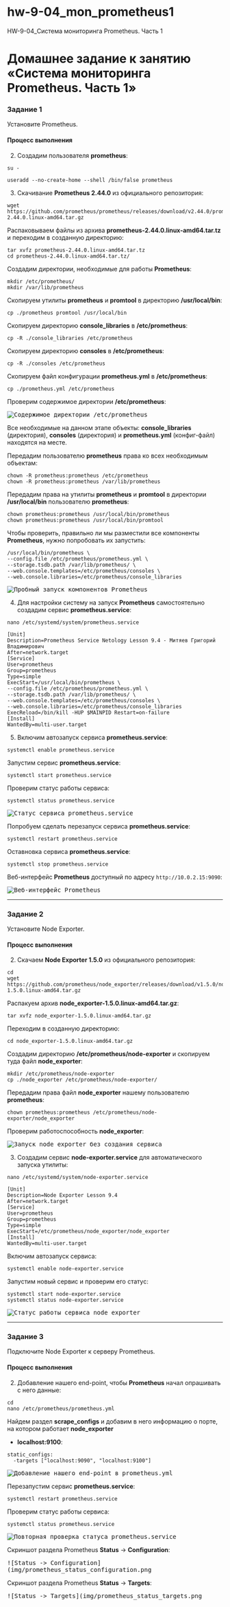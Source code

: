 # hw-9-04_mon_prometheus1
HW-9-04_Система мониторинга Prometheus. Часть 1

# Домашнее задание к занятию «Система мониторинга Prometheus. Часть 1»

### Задание 1

Установите Prometheus.

#### Процесс выполнения

2. Создадим пользователя **prometheus**:
```
su -
```
```
useradd --no-create-home --shell /bin/false prometheus
```
3. Скачивание **Prometheus 2.44.0** из официального репозитория: 
```
wget https://github.com/prometheus/prometheus/releases/download/v2.44.0/prometheus-2.44.0.linux-amd64.tar.gz
```
Распаковываем файлы из архива **prometheus-2.44.0.linux-amd64.tar.tz** и переходим в созданную директорию:
```
tar xvfz prometheus-2.44.0.linux-amd64.tar.tz
cd prometheus-2.44.0.linux-amd64.tar.tz/
```
Создадим директории, необходимые для работы **Prometheus**:
```
mkdir /etc/prometheus/
mkdir /var/lib/prometheus
```
Скопируем утилиты **prometheus** и **promtool** в директорию **/usr/local/bin**:
```
cp ./prometheus promtool /usr/local/bin
```
Скопируем директорию **console_libraries** в **/etc/prometheus**:
```
cp -R ./console_libraries /etc/prometheus
```
Скопируем директорию **consoles** в **/etc/prometheus**:
```
cp -R ./consoles /etc/prometheus
```
Скопируем файл конфигурации **prometheus.yml** в **/etc/prometheus**:
```
cp ./prometheus.yml /etc/prometheus
```
Проверим содержимое директории **/etc/prometheus**:

<kbd>![Содержимое директории /etc/prometheus](img/etc_prometheus_contents.png)</kbd>

Все необходимые на данном этапе объекты: **console_libraries** (директория), **consoles** (директория)
и **prometheus.yml** (конфиг-файл) находятся на месте.

Передадим пользователю **prometheus** права ко всех необходимым объектам:
```
chown -R prometheus:prometheus /etc/prometheus 
chown -R prometheus:prometheus /var/lib/prometheus
```
Передадим права на утилиты **prometheus** и **promtool** в директории **/usr/local/bin** пользователю
**prometheus**:
```
chown prometheus:prometheus /usr/local/bin/prometheus
chown prometheus:prometheus /usr/local/bin/promtool
```
Чтобы проверить, правильно ли мы разместили все компоненты **Prometheus**, нужно попробовать их запустить:
```
/usr/local/bin/prometheus \
--config.file /etc/prometheus/prometheus.yml \
--storage.tsdb.path /var/lib/prometheus/ \
--web.console.templates=/etc/prometheus/consoles \
--web.console.libraries=/etc/prometheus/console_libraries
```
<kbd>![Пробный запуск компонентов Prometheus](img/prometheus_initial_start.png)</kbd>

4. Для настройки систему на запуск **Prometheus** самостоятельно создадим сервис **prometheus.service**:

```
nano /etc/systemd/system/prometheus.service
```
```
[Unit]
Description=Prometheus Service Netology Lesson 9.4 - Митяев Григорий Владимирович
After=network.target
[Service]
User=prometheus
Group=prometheus
Type=simple
ExecStart=/usr/local/bin/prometheus \
--config.file /etc/prometheus/prometheus.yml \
--storage.tsdb.path /var/lib/prometheus/ \
--web.console.templates=/etc/prometheus/consoles \
--web.console.libraries=/etc/prometheus/console_libraries
ExecReload=/bin/kill -HUP $MAINPID Restart=on-failure
[Install]
WantedBy=multi-user.target
```
5. Включим автозапуск сервиса **prometheus.service**:
```
systemctl enable prometheus.service
```
Запустим сервис **prometheus.service**:
```
systemctl start prometheus.service
```
Проверим статус работы сервиса:
```
systemctl status prometheus.service
```
<kbd>![Статус сервиса prometheus.service](img/prometheus_service_status.png)</kbd>

Попробуем сделать перезапуск сервиса **prometheus.service**:
```
systemctl restart prometheus.service
```
Оставновка сервиса **prometheus.service**:
```
systemctl stop prometheus.service
```
Веб-интерфейс **Prometheus** доступный по адресу `http://10.0.2.15:9090`:

<kbd>![Веб-интерфейс Prometheus](img/prometheus_web_interface.png)</kbd>

---

### Задание 2

Установите Node Exporter.

#### Процесс выполнения

2. Скачаем **Node Exporter 1.5.0** из официального репозитория:

```
cd
wget https://github.com/prometheus/node_exporter/releases/download/v1.5.0/node_exporter-1.5.0.linux-amd64.tar.gz
```
Распакуем архив **node_exporter-1.5.0.linux-amd64.tar.gz**:
```
tar xvfz node_exporter-1.5.0.linux-amd64.tar.gz
```
Переходим в созданную директорию:
```
cd node_exporter-1.5.0.linux-amd64.tar.gz
```
Создадим директорию **/etc/prometheus/node-exporter** и скопируем туда файл **node_exporter**:
```
mkdir /etc/prometheus/node-exporter
cp ./node_exporter /etc/prometheus/node-exporter/
```
Передадим права файл **node_exporter** нашему пользователю **prometheus**:
```
chown prometheus:prometheus /etc/prometheus/node-exporter/node_exporter
```
Проверим работоспособность **node_exporter**:

<kbd>![Запуск node_exporter без создания сервиса](img/node_exporter_manual_start.png)</kbd>

3. Создадим сервис **node-exporter.service** для автоматического запуска утилиты:
```
nano /etc/systemd/system/node-exporter.service
```
```
[Unit]
Description=Node Exporter Lesson 9.4
After=network.target
[Service]
User=prometheus
Group=prometheus
Type=simple
ExecStart=/etc/prometheus/node_exporter/node_exporter
[Install]
WantedBy=multi-user.target
```
Включим автозапуск сервиса:
```
systemctl enable node-exporter.service
```
Запустим новый сервис и проверим его статус:
```
systemctl start node-exporter.service
systemctl status node-exporter.service
```
<kbd>![Статус работы сервиса node_exporter](img/node_exporter_service_status.png)</kbd>

---

### Задание 3

Подключите Node Exporter к серверу Prometheus.

#### Процесс выполнения
2. Добавление нашего end-point, чтобы **Prometheus** начал опрашивать с него данные:
```
cd
nano /etc/prometheus/prometheus.yml
```
Найдем раздел **scrape_configs** и добавим в него информацию о порте, на котором работает **node_exporter**
- **localhost:9100**:

```
static_configs:
  -targets ["localhost:9090", "localhost:9100"]
```
<kbd>![Добавление нашего end-point в prometheus.yml](img/scrape_configs_updated.png)</kbd>

Перезапустим сервис **prometheus.service**:
```
systemctl restart prometheus.service
```
Проверим статус работы сервиса:
```
systemctl status prometheus.service
```
<kbd>![Повторная проверка статуса prometheus.service](img/prometheus_service_status_1.png)</kbd>

Скриншот раздела Prometheus **Status** -> **Configuration**:

<kbd>![Status -> Configuration](img/prometheus_status_configuration.png</kbd>

Скриншот раздела Prometheus **Status** -> **Targets**:

<kbd>![Status -> Targets](img/prometheus_status_targets.png</kbd>
